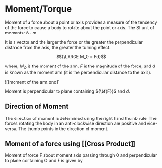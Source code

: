# Moment/Torque

Moment of a force about a point or axis provides a measure of the tendency of the force to cause a body to rotate about the point or axis. The SI unit of moments: ${N \cdot m}$

It is a vector and the larger the force or the greater the perpendicular distance from the axis, the greater the turning effect.

$${\LARGE M_O = Fd}$$

where,
${M_O}$ is the moment of the arm,
${F}$ is the magnitude of the force, and 
${d}$ is known as the moment arm (it is the perpendicular distance to the axis).

![[moment of the arm.png]]

Moment is perpendicular to plane containing ${\bf{F}}$ and ${d}$.

## Direction of Moment

The direction of moment is determined using the right hand thumb rule. The forces rotating the body in an anti-clockwise direction are positive and vice-versa. The thumb points in the direction of moment.

## Moment of a force using [[Cross Product]]

Moment of force F about moment axis passing through O and perpendicular to plane containing O and F is given by
